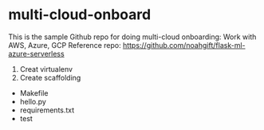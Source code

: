 # multi-cloud-onboard
This is the sample Github repo for doing multi-cloud onboarding: Work with AWS, Azure, GCP
Reference repo: https://github.com/noahgift/flask-ml-azure-serverless
1. Creat virtualenv
2. Create scaffolding


* Makefile
* hello.py
* requirements.txt
* test